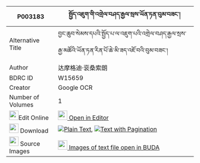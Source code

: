 |P003183|སྤྱོད་འཇུག་གི་འགྲེལ་བཤད་རྒྱལ་སྲས་ཡོན་ཏན་བུམ་བཟང་། 
| --- | --- 
|Alternative Title |བྱང་ཆུབ་སེམས་དཔའི་སྤྱོད་པ་ལ་འཇུག་པའི་འགྲེལ་བཤད་རྒྱལ་སྲས་རྒྱ་མཚོའི་ཡོན་ཏན་རིན་པོ་ཆེ་མི་ཟད་འཇོ་བའི་བུམ་བཟང་།
|Author| 达摩格迪·衮桑索朗
|BDRC ID | W15659
|Creator | Google OCR
|Number of Volumes| 1
|<img width="25" src="https://img.icons8.com/color/25/000000/edit-property.png">Edit Online| [<img width="25" src="https://avatars.githubusercontent.com/u/45091458?s=200&v=4"> Open in Editor](http://editor.openpecha.org/P003183)
|<img width="25" src="https://img.icons8.com/fluent/48/000000/download-2.png"/>  Download | [![](https://img.icons8.com/color/20/000000/txt.png)Plain Text](https://github.com/Openpecha/P003183/releases/download/v1/chonjuk_gi_drelshe_gyalse_yont_plain_P003183.zip), [![](https://img.icons8.com/color/20/000000/txt.png)Text with Pagination](https://github.com/Openpecha/P003183/releases/download/v1/chonjuk_gi_drelshe_gyalse_yont_pages_P003183.zip)
|<img width="25" src="https://img.icons8.com/plasticine/100/000000/pictures-folder.png"/>  Source Images | [<img width="25" src="https://library.bdrc.io/icons/BUDA-small.svg"> Images of text file open in BUDA](https://library.bdrc.io/show/bdr:W15659)